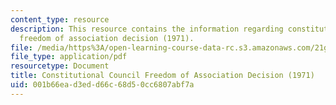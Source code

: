 ```yaml
---
content_type: resource
description: This resource contains the information regarding constitutional council
  freedom of association decision (1971).
file: /media/https%3A/open-learning-course-data-rc.s3.amazonaws.com/21g-053-understanding-contemporary-french-politics-spring-2014/001b66ead3edd66c68d50cc6807abf7a_MIT21G_053S14_Constitu.pdf
file_type: application/pdf
resourcetype: Document
title: Constitutional Council Freedom of Association Decision (1971)
uid: 001b66ea-d3ed-d66c-68d5-0cc6807abf7a
---
```

